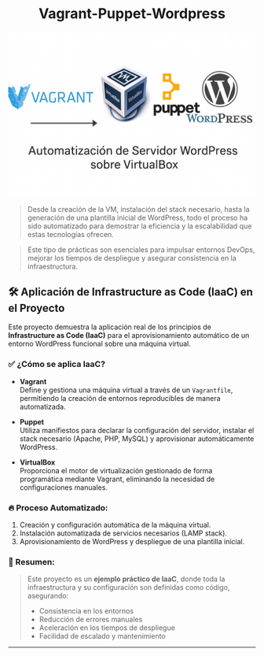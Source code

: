 <!--Vagrant-Puppet-Wordpress--> 
<h1 align="center"> Vagrant-Puppet-Wordpress </h1>

![Automatización WordPress con Vagrant y Puppet](./img.png)

>Desde la creación de la VM, instalación del stack 
necesario, hasta la generación de una plantilla inicial
de WordPress, todo el proceso ha sido automatizado para 
demostrar la eficiencia y la escalabilidad que estas tecnologías ofrecen.

>Este tipo de prácticas son esenciales para impulsar entornos DevOps, mejorar
los tiempos de despliegue y asegurar consistencia en la infraestructura.

## 🛠️ Aplicación de Infrastructure as Code (IaaC) en el Proyecto

Este proyecto demuestra la aplicación real de los principios de **Infrastructure as Code (IaaC)** para el aprovisionamiento automático de un entorno WordPress funcional sobre una máquina virtual.

### ✅ ¿Cómo se aplica IaaC?

- **Vagrant**  
  Define y gestiona una máquina virtual a través de un `Vagrantfile`, permitiendo la creación de entornos reproducibles de manera automatizada.

- **Puppet**  
  Utiliza manifiestos para declarar la configuración del servidor, instalar el stack necesario (Apache, PHP, MySQL) y aprovisionar automáticamente WordPress.

- **VirtualBox**  
  Proporciona el motor de virtualización gestionado de forma programática mediante Vagrant, eliminando la necesidad de configuraciones manuales.

### 🔥 Proceso Automatizado:

1. Creación y configuración automática de la máquina virtual.
2. Instalación automatizada de servicios necesarios (LAMP stack).
3. Aprovisionamiento de WordPress y despliegue de una plantilla inicial.

### 🧠 Resumen:

> Este proyecto es un **ejemplo práctico de IaaC**, donde toda la infraestructura y su configuración son definidas como código, asegurando:
> 
> - Consistencia en los entornos
> - Reducción de errores manuales
> - Aceleración en los tiempos de despliegue
> - Facilidad de escalado y mantenimiento

---

